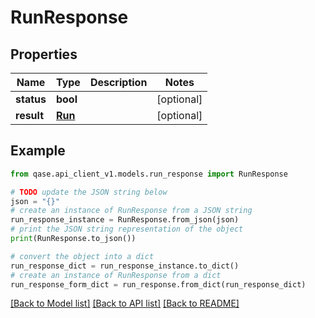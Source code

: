 # RunResponse


## Properties

Name | Type | Description | Notes
------------ | ------------- | ------------- | -------------
**status** | **bool** |  | [optional] 
**result** | [**Run**](Run.md) |  | [optional] 

## Example

```python
from qase.api_client_v1.models.run_response import RunResponse

# TODO update the JSON string below
json = "{}"
# create an instance of RunResponse from a JSON string
run_response_instance = RunResponse.from_json(json)
# print the JSON string representation of the object
print(RunResponse.to_json())

# convert the object into a dict
run_response_dict = run_response_instance.to_dict()
# create an instance of RunResponse from a dict
run_response_form_dict = run_response.from_dict(run_response_dict)
```
[[Back to Model list]](../README.md#documentation-for-models) [[Back to API list]](../README.md#documentation-for-api-endpoints) [[Back to README]](../README.md)


